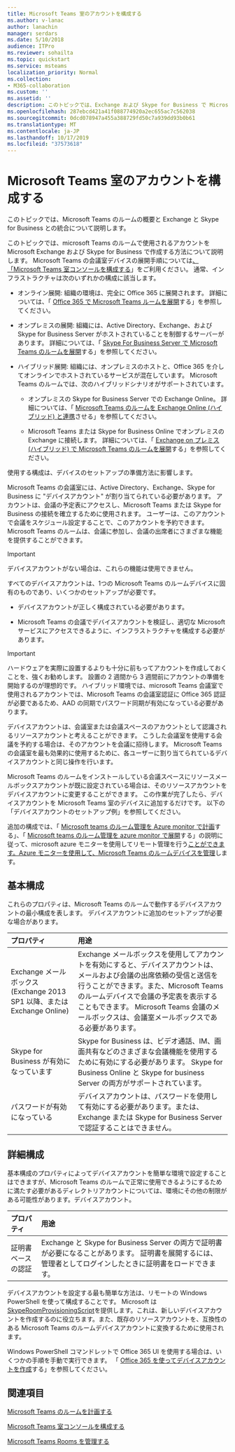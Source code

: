 ```yaml
---
title: Microsoft Teams 室のアカウントを構成する
ms.author: v-lanac
author: lanachin
manager: serdars
ms.date: 5/10/2018
audience: ITPro
ms.reviewer: sohailta
ms.topic: quickstart
ms.service: msteams
localization_priority: Normal
ms.collection:
- M365-collaboration
ms.custom: ''
ms.assetid: ''
description: このトピックでは、Exchange および Skype for Business で Microsoft Teams ルームのアカウントを構成する方法について説明します。
ms.openlocfilehash: 287ebcd421a41f088774920a2ec655ac7c562038
ms.sourcegitcommit: 0dcd078947a455a388729fd50c7a939dd93b0b61
ms.translationtype: MT
ms.contentlocale: ja-JP
ms.lasthandoff: 10/17/2019
ms.locfileid: "37573618"
---
```

# <a name="configure-accounts-for-microsoft-teams-rooms"></a>Microsoft Teams 室のアカウントを構成する
 
このトピックでは、Microsoft Teams のルームの概要と Exchange と Skype for Business との統合について説明します。
  
このトピックでは、microsoft Teams のルームで使用されるアカウントを Microsoft Exchange および Skype for Business で作成する方法について説明します。 Microsoft Teams の会議室デバイスの展開手順については[、「Microsoft Teams 室コンソールを構成する](console.md)」をご利用ください。 通常、インフラストラクチャは次のいずれかの構成に該当します。
  
- オンライン展開: 組織の環境は、完全に Office 365 に展開されます。 詳細については、「 [Office 365 で Microsoft Teams ルームを展開](with-office-365.md)する」を参照してください。
    
- オンプレミスの展開: 組織には、Active Directory、Exchange、および Skype for Business Server がホストされていることを制御するサーバーがあります。 詳細については、「 [Skype For Business Server で Microsoft Teams のルームを展開](with-skype-for-business-server-2015.md)する」を参照してください。
    
- ハイブリッド展開: 組織には、オンプレミスのホストと、Office 365 を介してオンラインでホストされているサービスが混在しています。 Microsoft Teams のルームでは、次のハイブリッドシナリオがサポートされています。 
    
  - オンプレミスの Skype for Business Server での Exchange Online。 詳細については、「 [Microsoft Teams のルームを Exchange Online (ハイブリッド) と連携](with-exchange-online.md)させる」を参照してください。
    
  - Microsoft Teams または Skype for Business Online でオンプレミスの Exchange に接続します。 詳細については、「 [Exchange on プレミス (ハイブリッド) で Microsoft Teams のルームを展開](with-exchange-on-premises.md)する」を参照してください。
    
使用する構成は、デバイスのセットアップの準備方法に影響します。
  
Microsoft Teams の会議室には、Active Directory、Exchange、Skype for Business に "デバイスアカウント" が割り当てられている必要があります。 アカウントは、会議の予定表にアクセスし、Microsoft Teams または Skype for Business の接続を確立するために使用されます。 ユーザーは、このアカウントで会議をスケジュール設定することで、このアカウントを予約できます。 Microsoft Teams のルームは、会議に参加し、会議の出席者にさまざまな機能を提供することができます。
  
> [!IMPORTANT]
> デバイスアカウントがない場合は、これらの機能は使用できません。 
  
すべてのデバイスアカウントは、1つの Microsoft Teams のルームデバイスに固有のものであり、いくつかのセットアップが必要です。
  
- デバイスアカウントが正しく構成されている必要があります。
    
- Microsoft Teams の会議でデバイスアカウントを検証し、適切な Microsoft サービスにアクセスできるように、インフラストラクチャを構成する必要があります。
    
> [!IMPORTANT]
> ハードウェアを実際に設置するよりも十分に前もってアカウントを作成しておくことを、強くお勧めします。 設置の 2 週間から 3 週間前にアカウントの準備を開始するのが理想的です。 ハイブリッド環境では、microsoft Teams 会議室で使用されるアカウントでは、Microsoft Teams の会議室認証に Office 365 認証が必要であるため、AAD の同期でパスワード同期が有効になっている必要があります。
  
デバイスアカウントは、会議室または会議スペースのアカウントとして認識されるリソースアカウントと考えることができます。 こうした会議室を使用する会議を予約する場合は、そのアカウントを会議に招待します。 Microsoft Teams の会議室を最も効果的に使用するために、各ユーザーに割り当てられているデバイスアカウントと同じ操作を行います。
  
Microsoft Teams のルームをインストールしている会議スペースにリソースメールボックスアカウントが既に設定されている場合は、そのリソースアカウントをデバイスアカウントに変更することができます。 この作業が完了したら、デバイスアカウントを Microsoft Teams 室のデバイスに追加するだけです。 以下の「デバイスアカウントのセットアップ例」を参照してください。
  
追加の構成では、「 [Microsoft teams のルーム管理を Azure monitor で計画](azure-monitor-plan.md)する」、「 [Microsoft teams のルーム管理を azure monitor で展開](azure-monitor-deploy.md)する」の説明に従って、microsoft azure モニターを使用してリモート管理を行う[ことができます。Azure モニターを使用して、Microsoft Teams のルームデバイスを管理](azure-monitor-manage.md)します。 
  
## <a name="basic-configuration"></a>基本構成

これらのプロパティは、Microsoft Teams のルームで動作するデバイスアカウントの最小構成を表します。 デバイスアカウントに追加のセットアップが必要な場合があります。
  
|**プロパティ**|**用途**|
|:-----|:-----|
|Exchange メールボックス (Exchange 2013 SP1 以降、または Exchange Online)  <br/> |Exchange メールボックスを使用してアカウントを有効にすると、デバイスアカウントは、メールおよび会議の出席依頼の受信と送信を行うことができます。また、Microsoft Teams のルームデバイスで会議の予定表を表示することもできます。 Microsoft Teams 会議のメールボックスは、会議室メールボックスである必要があります。  <br/> |
|Skype for Business が有効になっています  <br/> |Skype for Business は、ビデオ通話、IM、画面共有などのさまざまな会議機能を使用するために有効にする必要があります。 Skype for Business Online と Skype for business Server の両方がサポートされています。  <br/> |
|パスワードが有効になっている  <br/> |デバイスアカウントは、パスワードを使用して有効にする必要があります。または、Exchange または Skype for Business Server で認証することはできません。  <br/> |
   
## <a name="advanced-configuration"></a>詳細構成

基本構成のプロパティによってデバイスアカウントを簡単な環境で設定することはできますが、Microsoft Teams のルームで正常に使用できるようにするために満たす必要があるディレクトリアカウントについては、環境にその他の制限がある可能性があります。デバイスアカウント。
  
|**プロパティ**|**用途**|
|:-----|:-----|
|証明書ベースの認証  <br/> |Exchange と Skype for Business Server の両方で証明書が必要になることがあります。 証明書を展開するには、管理者としてログインしたときに証明書をロードできます。  <br/> |
   
デバイスアカウントを設定する最も簡単な方法は、リモートの Windows PowerShell を使って構成することです。 Microsoft は[SkypeRoomProvisioningScript](https://go.microsoft.com/fwlink/?linkid=870105)を提供します。これは、新しいデバイスアカウントを作成するのに役立ちます。また、既存のリソースアカウントを、互換性のある Microsoft Teams のルームデバイスアカウントに変換するために使用されます。
  
Windows PowerShell コマンドレットで Office 365 UI を使用する場合は、いくつかの手順を手動で実行できます。 「 [Office 365 を使ってデバイスアカウントを作成](https://docs.microsoft.com/surface-hub/create-a-device-account-using-office-365)する」を参照してください。
  
## <a name="see-also"></a>関連項目

[Microsoft Teams のルームを計画する](skype-room-systems-v2-0.md)
  
[Microsoft Teams 室コンソールを構成する](console.md)
  
[Microsoft Teams Rooms を管理する](skype-room-systems-v2.md)


